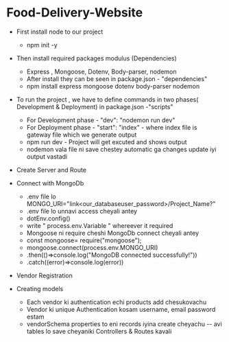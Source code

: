 # Food-Delivery-Website
- First install node to our project
  - npm init -y
- Then install required packages modulus (Dependencies) 
  - Express , Mongoose, Dotenv, Body-parser, nodemon  
  - After install they can be seen in package.json - "dependencies"
  - npm install express mongoose dotenv body-parser nodemon

- To run the project , we have to define commands in two phases( Development & Deployment) in package.json -"scripts"
  - For Development phase - "dev": "nodemon run dev"
  - For Deployment phase - "start": "index" - where index file is gateway file which we generate output
  - npm run dev - Project will get excuted and shows output
  - nodemon vala file ni save chestey automatic ga changes update iyi output vastadi

- Create Server and Route
- Connect with MongoDb
  - .env file lo MONGO_URI="link<our_databaseuser_password>/Project_Name?" 
  - .env file lo unnavi access cheyali antey 
  - dotEnv.config()
  - write " process.env.Variable " whereever it required
  - Mongoose ni require cheshi MongoDb connect cheyali antey
  - const mongoose= require("mongoose");
  - mongoose.connect(process.env.MONGO_URI)
  - .then(()=>console.log("MongoDB connected successfully!"))
  - .catch((error)=>console.log(error))

- Vendor Registration
- Creating models
  -  Each vendor ki authentication echi products add chesukovachu
  - Vendor ki unique Authentication kosam username, email password estam
  - vendorSchema properties to eni records iyina create cheyachu -- avi tables lo save cheyaniki Controllers & Routes kavali